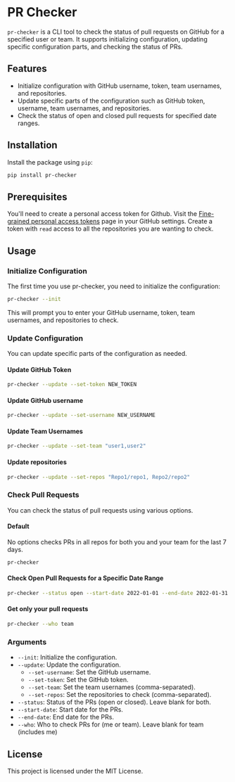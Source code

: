# PR Checker

`pr-checker` is a CLI tool to check the status of pull requests on GitHub for a specified user or team. It supports initializing configuration, updating specific configuration parts, and checking the status of PRs.

## Features

- Initialize configuration with GitHub username, token, team usernames, and repositories.
- Update specific parts of the configuration such as GitHub token, username, team usernames, and repositories.
- Check the status of open and closed pull requests for specified date ranges.

## Installation

Install the package using `pip`:

```sh
pip install pr-checker
```

## Prerequisites

You'll need to create a personal access token for Github. Visit the [Fine-grained personal access tokens](https://github.com/settings/tokens?type=beta) page in your GitHub settings. Create a token with `read` access to all the repositories you are wanting to check.

## Usage

### Initialize Configuration

The first time you use pr-checker, you need to initialize the configuration:

```sh
pr-checker --init
```

This will prompt you to enter your GitHub username, token, team usernames, and repositories to check.

### Update Configuration

You can update specific parts of the configuration as needed.

#### Update GitHub Token

```sh
pr-checker --update --set-token NEW_TOKEN
```

#### Update GitHub username

```sh
pr-checker --update --set-username NEW_USERNAME
```

#### Update Team Usernames

```sh
pr-checker --update --set-team "user1,user2"
```

#### Update repositories

```sh
pr-checker --update --set-repos "Repo1/repo1, Repo2/repo2"
```

### Check Pull Requests

You can check the status of pull requests using various options.

#### Default

No options checks PRs in all repos for both you and your team for the last 7 days.

```sh
pr-checker
```

#### Check Open Pull Requests for a Specific Date Range

```sh
pr-checker --status open --start-date 2022-01-01 --end-date 2022-01-31 --who me
```

#### Get only your pull requests

```sh
pr-checker --who team
```

### Arguments

- `--init`: Initialize the configuration.
- `--update`: Update the configuration.
  - `--set-username`: Set the GitHub username.
  - `--set-token`: Set the GitHub token.
  - `--set-team`: Set the team usernames (comma-separated).
  - `--set-repos`: Set the repositories to check (comma-separated).
- `--status`: Status of the PRs (open or closed). Leave blank for both.
- `--start-date`: Start date for the PRs.
- `--end-date`: End date for the PRs.
- `--who`: Who to check PRs for (me or team). Leave blank for team (includes me)

## License

This project is licensed under the MIT License.
